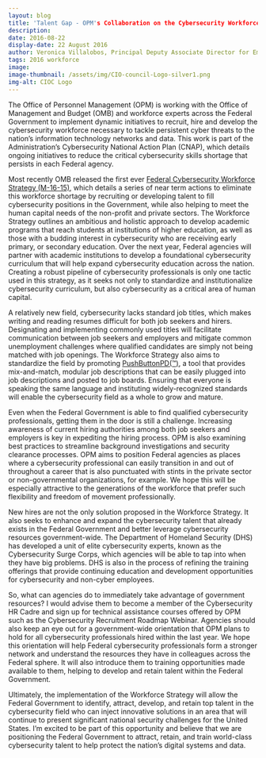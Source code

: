 ```yaml
---
layout: blog
title: 'Talent Gap - OPM's Collaboration on the Cybersecurity Workforce Strategy'
description:
date: 2016-08-22
display-date: 22 August 2016
author: Veronica Villalobos, Principal Deputy Associate Director for Employee Services at the Office of Personnel Management
tags: 2016 workforce
image:
image-thumbnail: /assets/img/CIO-council-Logo-silver1.png
img-alt: CIOC Logo
---
```

The Office of Personnel Management (OPM) is working with the Office of Management and Budget (OMB) and workforce experts across the Federal Government to implement dynamic initiatives to recruit, hire and develop the cybersecurity workforce necessary to tackle persistent cyber threats to the nation’s information technology networks and data. This work is part of the Administration’s Cybersecurity National Action Plan (CNAP), which details ongoing initiatives to reduce the critical cybersecurity skills shortage that persists in each Federal agency.

Most recently OMB released the first ever [Federal Cybersecurity Workforce Strategy (M-16-15)](https://www.whitehouse.gov/sites/default/files/omb/memoranda/2016/m-16-15.pdf), which details a series of near term actions to eliminate this workforce shortage by recruiting or developing talent to fill cybersecurity positions in the Government, while also helping to meet the human capital needs of the non-profit and private sectors. The Workforce Strategy outlines an ambitious and holistic approach to develop academic programs that reach students at institutions of higher education, as well as those with a budding interest in cybersecurity who are receiving early primary, or secondary education. Over the next year, Federal agencies will partner with academic institutions to develop a foundational cybersecurity curriculum that will help expand cybersecurity education across the nation. Creating a robust pipeline of cybersecurity professionals is only one tactic used in this strategy, as it seeks not only to standardize and institutionalize cybersecurity curriculum, but also cybersecurity as a critical area of human capital.

A relatively new field, cybersecurity lacks standard job titles, which makes writing and reading resumes difficult for both job seekers and hirers. Designating and implementing commonly used titles will facilitate communication between job seekers and employers and mitigate common unemployment challenges where qualified candidates are simply not being matched with job openings. The Workforce Strategy also aims to standardize the field by promoting [PushButtonPD(™)](https://niccs.us-cert.gov/sites/default/files/publications/documents/DHS%20CMSI%20PushButtonPD%20v3%20Capabilities%20Description%2020160322.pdf), a tool that provides mix-and-match, modular job descriptions that can be easily plugged into job descriptions and posted to job boards. Ensuring that everyone is speaking the same language and instituting widely-recognized standards will enable the cybersecurity field as a whole to grow and mature.

Even when the Federal Government is able to find qualified cybersecurity professionals, getting them in the door is still a challenge. Increasing awareness of current hiring authorities among both job seekers and employers is key in expediting the hiring process. OPM is also examining best practices to streamline background investigations and security clearance processes. OPM aims to position Federal agencies as places where a cybersecurity professional can easily transition in and out of throughout a career that is also punctuated with stints in the private sector or non-governmental organizations, for example. We hope this will be especially attractive to the generations of the workforce that prefer such flexibility and freedom of movement professionally.

New hires are not the only solution proposed in the Workforce Strategy. It also seeks to enhance and expand the cybersecurity talent that already exists in the Federal Government and better leverage cybersecurity resources government-wide. The Department of Homeland Security (DHS) has developed a unit of elite cybersecurity experts, known as the Cybersecurity Surge Corps, which agencies will be able to tap into when they have big problems. DHS is also in the process of refining the training offerings that provide continuing education and development opportunities for cybersecurity and non-cyber employees.

So, what can agencies do to immediately take advantage of government resources? I would advise them to become a member of the Cybersecurity HR Cadre and sign up for technical assistance courses offered by OPM such as the Cybersecurity Recruitment Roadmap Webinar. Agencies should also keep an eye out for a government-wide orientation that OPM plans to hold for all cybersecurity professionals hired within the last year. We hope this orientation will help Federal cybersecurity professionals form a stronger network and understand the resources they have in colleagues across the Federal sphere. It will also introduce them to training opportunities made available to them, helping to develop and retain talent within the Federal Government.

Ultimately, the implementation of the Workforce Strategy will allow the Federal Government to identify, attract, develop, and retain top talent in the cybersecurity field who can inject innovative solutions in an area that will continue to present significant national security challenges for the United States. I’m excited to be part of this opportunity and believe that we are positioning the Federal Government to attract, retain, and train world-class cybersecurity talent to help protect the nation’s digital systems and data.
